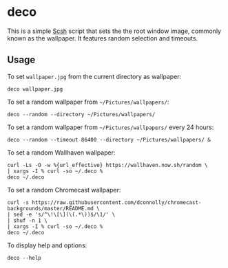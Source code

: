 deco
====

This is a simple [Scsh](https://scsh.net) script that sets the the root window image, commonly known
as the wallpaper. It features random selection and timeouts.


Usage
-----

To set `wallpaper.jpg` from the current directory as wallpaper:

    deco wallpaper.jpg

To set a random wallpaper from `~/Pictures/wallpapers/`:

    deco --random --directory ~/Pictures/wallpapers/

To set a random wallpaper from `~/Pictures/wallpapers/` every 24 hours:

    deco --random --timeout 86400 --directory ~/Pictures/wallpapers/ &

To set a random Wallhaven wallpaper:

    curl -Ls -O -w %{url_effective} https://wallhaven.now.sh/random \
    | xargs -I % curl -so ~/.deco %
    deco ~/.deco

To set a random Chromecast wallpaper:

    curl -s https://raw.githubusercontent.com/dconnolly/chromecast-backgrounds/master/README.md \
    | sed -e 's/^\!\[\](\(.*\))$/\1/' \
    | shuf -n 1 \
    | xargs -I % curl -so ~/.deco %
    deco ~/.deco

To display help and options:

    deco --help
